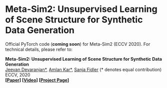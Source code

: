 # Meta-Sim2: Unsupervised Learning of Scene Structure for Synthetic Data Generation

Official PyTorch code (**coming soon**) for Meta-Sim2 (ECCV 2020). For technical details, please refer to:

**Meta-Sim2: Unsupervised Learning of Scene Structure for Synthetic Data Generation**  
[Jeevan Devaranjan*](), [Amlan Kar*](http://www.cs.toronto.edu/~amlan/), [Sanja Fidler](http://www.cs.toronto.edu/~fidler/) (* denotes equal contribution)\
ECCV, 2020\
**[[Paper]()] [[Video]()] [[Project Page](https://nv-tlabs.github.io/meta-sim-structure/)]**